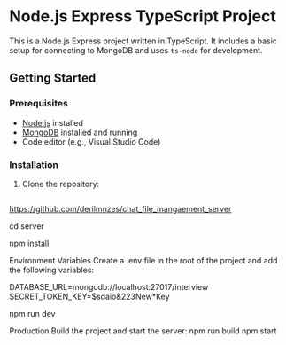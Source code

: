 # Node.js Express TypeScript Project

This is a Node.js Express project written in TypeScript. It includes a basic setup for connecting to MongoDB and uses `ts-node` for development.

## Getting Started

### Prerequisites

- [Node.js](https://nodejs.org/) installed
- [MongoDB](https://www.mongodb.com/) installed and running
- Code editor (e.g., Visual Studio Code)

### Installation

1. Clone the repository:

   ```bash
  https://github.com/derilmnzes/chat_file_mangaement_server


  cd server

  npm install

Environment Variables
Create a .env file in the root of the project and add the following variables:

DATABASE_URL=mongodb://localhost:27017/interview
SECRET_TOKEN_KEY=$sdaio&223New*Key


npm run dev

Production
Build the project and start the server:
npm run build
npm start


  



